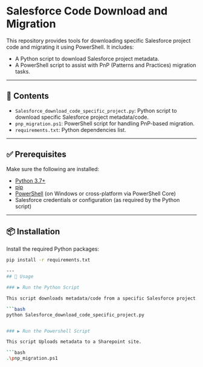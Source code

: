# Salesforce Code Download and Migration

This repository provides tools for downloading specific Salesforce project code and migrating it using PowerShell. It includes:

- A Python script to download Salesforce project metadata.
- A PowerShell script to assist with PnP (Patterns and Practices) migration tasks.

---

## 📁 Contents

- `Salesforce_download_code_specific_project.py`: Python script to download specific Salesforce project metadata/code.
- `pnp_migration.ps1`: PowerShell script for handling PnP-based migration.
- `requirements.txt`: Python dependencies list.

---

## ✅ Prerequisites

Make sure the following are installed:

- [Python 3.7+](https://www.python.org/downloads/)
- [pip](https://pip.pypa.io/en/stable/)
- [PowerShell](https://learn.microsoft.com/en-us/powershell/scripting/install/installing-powershell) (on Windows or cross-platform via PowerShell Core)
- Salesforce credentials or configuration (as required by the Python script)

---
## 📦 Installation

Install the required Python packages:

```bash
pip install -r requirements.txt

---
## 🚀 Usage

### ▶️ Run the Python Script

This script downloads metadata/code from a specific Salesforce project.

```bash
python Salesforce_download_code_specific_project.py


### ▶️ Run the Powershell Script

This script Uploads metadata to a Sharepoint site.

```bash
.\pnp_migration.ps1


